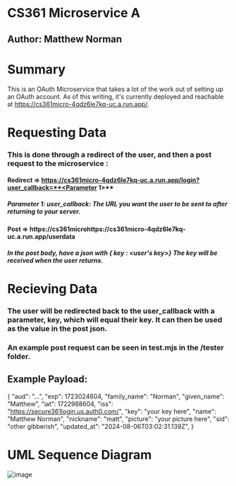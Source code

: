 # CS361 Microservice A

## Author: Matthew Norman

# Summary

This is an OAuth Microservice that takes a lot of the work out of setting up an OAuth account. As of this writing, it's currently deployed and reachable at https://cs361micro-4qdz6le7kq-uc.a.run.app/.

# Requesting Data

### This is done through a redirect of the user, and then a post request to the microservice :

#### Redirect => https://cs361micro-4qdz6le7kq-uc.a.run.app/login?user_callback=**<Parameter 1>**

##### Parameter 1: user_callback: The URL you want the user to be sent to after returning to your server.

#### Post => https://cs361microhttps://cs361micro-4qdz6le7kq-uc.a.run.app/userdata

##### In the post body, have a json with { key : <user's key>} The key will be received when the user returns.

# Recieving Data

### The user will be redirected back to the user_callback with a parameter, key, which will equal their key. It can then be used as the value in the post json.

### An example post request can be seen in test.mjs in the /tester folder.

## Example Payload:

{
"aud": "...",
"exp": 1723024604,
"family_name": "Norman",
"given_name": "Matthew",
"iat": 1722988604,
"iss": "https://secure361login.us.auth0.com/",
"key": "your key here",
"name": "Matthew Norman",
"nickname": "matt",
"picture": "your picture here",
"sid": "other gibberish",
"updated_at": "2024-08-06T03:02:31.139Z",
}

# UML Sequence Diagram

![image](https://github.com/user-attachments/assets/d3ba4eb1-3ce4-4af5-af53-0144c127f170)
